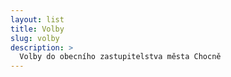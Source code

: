 ```yaml
---
layout: list
title: Volby
slug: volby
description: >
  Volby do obecního zastupitelstva města Chocně
---
```


